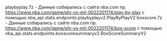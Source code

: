 playbyplay.7z - Данные собирались с сайта nba.com пр. https://www.nba.com/game/phi-vs-mil-0022201174/play-by-play с помощью nba_api.stats.endpoints.playbyplayv2.PlayByPlayV2
boxscore.7z - Данные собирались с сайте nba.com пр. https://www.nba.com/game/phi-vs-mil-0022201174/box-score с помощью nba_api.stats.endpoints.boxscoresummaryv2.BoxScoreSummaryV2
